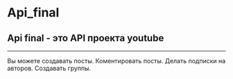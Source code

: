 # Api_final

## Api final - это API проекта youtube

---

Вы можете создавать посты.
Коментировать посты.
Делать подписки на авторов.
Создавать группы.
